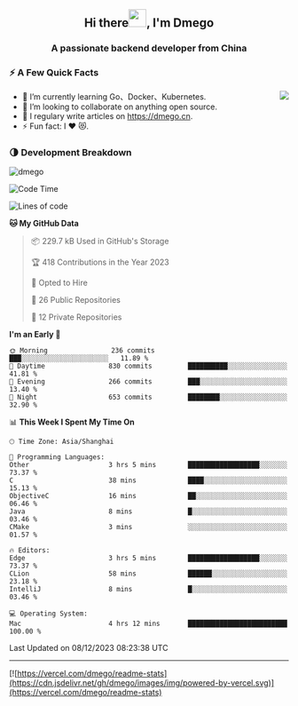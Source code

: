 <h2 align="center">Hi there<img src="https://cdn.jsdelivr.net/gh/dmego/images/img/Hi.gif" height="32" />, I'm Dmego </h2>
<h3 align="center">A passionate backend developer from China</h3>

### ⚡️ A Few Quick Facts

<img align="right" src="https://readme-stats-dmego.vercel.app/api?username=dmego&show_icons=true&icon_color=1573B3&hide_title=true&text_color=718096&bg_color=00000000&hide_border=true"/>

<ul>
    <li> 🌱 I’m currently learning Go、Docker、Kubernetes.</li>
    <li> 👯 I’m looking to collaborate on anything open source.</li>
    <li> 📝 I regulary write articles on <a href="https://dmego.cn">https://dmego.cn</a>.</li>
    <li> ⚡ Fun fact: I ❤️ 😻.</li>
</ul>

### 🌗 Development Breakdown

<img src="https://komarev.com/ghpvc/?username=dmego" alt="dmego" />

<!--START_SECTION:waka-->
![Code Time](http://img.shields.io/badge/Code%20Time-2%2C390%20hrs%2046%20mins-blue)

![Lines of code](https://img.shields.io/badge/From%20Hello%20World%20I%27ve%20Written-680.8%20thousand%20lines%20of%20code-blue)

**🐱 My GitHub Data** 

> 📦 229.7 kB Used in GitHub's Storage 
 > 
> 🏆 418 Contributions in the Year 2023
 > 
> 💼 Opted to Hire
 > 
> 📜 26 Public Repositories 
 > 
> 🔑 12 Private Repositories 
 > 
**I'm an Early 🐤** 

```text
🌞 Morning                236 commits         ███░░░░░░░░░░░░░░░░░░░░░░   11.89 % 
🌆 Daytime                830 commits         ██████████░░░░░░░░░░░░░░░   41.81 % 
🌃 Evening                266 commits         ███░░░░░░░░░░░░░░░░░░░░░░   13.40 % 
🌙 Night                  653 commits         ████████░░░░░░░░░░░░░░░░░   32.90 % 
```


📊 **This Week I Spent My Time On** 

```text
🕑︎ Time Zone: Asia/Shanghai

💬 Programming Languages: 
Other                    3 hrs 5 mins        ██████████████████░░░░░░░   73.37 % 
C                        38 mins             ████░░░░░░░░░░░░░░░░░░░░░   15.13 % 
ObjectiveC               16 mins             ██░░░░░░░░░░░░░░░░░░░░░░░   06.46 % 
Java                     8 mins              █░░░░░░░░░░░░░░░░░░░░░░░░   03.46 % 
CMake                    3 mins              ░░░░░░░░░░░░░░░░░░░░░░░░░   01.57 % 

🔥 Editors: 
Edge                     3 hrs 5 mins        ██████████████████░░░░░░░   73.37 % 
CLion                    58 mins             ██████░░░░░░░░░░░░░░░░░░░   23.18 % 
IntelliJ                 8 mins              █░░░░░░░░░░░░░░░░░░░░░░░░   03.46 % 

💻 Operating System: 
Mac                      4 hrs 12 mins       █████████████████████████   100.00 % 
```


 Last Updated on 08/12/2023 08:23:38 UTC
<!--END_SECTION:waka-->

---

[![https://vercel.com/dmego/readme-stats](https://cdn.jsdelivr.net/gh/dmego/images/img/powered-by-vercel.svg)](https://vercel.com/dmego/readme-stats)

